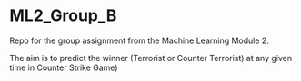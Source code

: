 # ML2_Group_B
Repo for the group assignment from the Machine Learning Module 2.

The aim is to predict the winner (Terrorist or Counter Terrorist) at any given time in Counter Strike Game)
